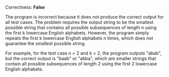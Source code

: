 Correctness: **False** 

The program is incorrect because it does not produce the correct output for all test cases. The problem requires the output string to be the smallest possible string that contains all possible subsequences of length n using the first k lowercase English alphabets. However, the program simply repeats the first k lowercase English alphabets n times, which does not guarantee the smallest possible string.

For example, for the test case n = 2 and k = 2, the program outputs "abab", but the correct output is "baab" or "abba", which are smaller strings that contain all possible subsequences of length 2 using the first 2 lowercase English alphabets.